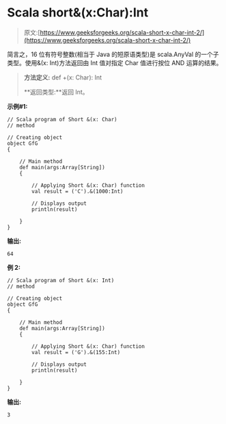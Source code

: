 # Scala short&(x:Char):Int

> 原文:[https://www.geeksforgeeks.org/scala-short-x-char-int-2/](https://www.geeksforgeeks.org/scala-short-x-char-int-2/)

简言之，16 位有符号整数(相当于 Java 的短原语类型)是 scala.AnyVal 的一个子类型。使用&(x: Int)方法返回由 Int 值对指定 Char 值进行按位 AND 运算的结果。

> **方法定义:** def +(x: Char): Int
> 
> **返回类型:**返回 Int。

**示例#1:**

```
// Scala program of Short &(x: Char) 
// method 

// Creating object 
object GfG 
{ 

    // Main method 
    def main(args:Array[String]) 
    { 

        // Applying Short &(x: Char) function 
        val result = ('C').&(1000:Int)

        // Displays output 
        println(result) 

    } 
} 
```

**输出:**

```
64

```

**例 2:**

```
// Scala program of Short &(x: Int) 
// method 

// Creating object 
object GfG 
{ 

    // Main method 
    def main(args:Array[String]) 
    { 

        // Applying Short &(x: Char) function 
        val result = ('G').&(155:Int)

        // Displays output 
        println(result) 

    } 
} 
```

**输出:**

```
3

```